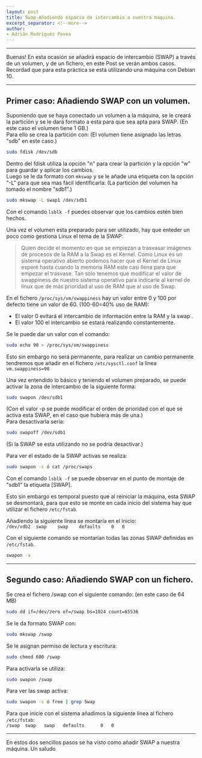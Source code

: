 ```yaml
---
layout: post
title: Swap-Añadiendo espacio de intercambio a nuestra máquina.
excerpt_separator: <!--more-->
author:
- Adrián Rodríguez Povea
---
```


***

Buenas! En esta ocasión se añadirá espacio de intercambio (SWAP) a través de un volumen, y de un fichero, en este Post se verán ambos casos. Recordad que para esta práctica se está utilizando una máquina con Debian 10.

***

<!--more-->

## Primer caso: Añadiendo SWAP con un volumen.
Suponiendo que se haya conectado un volumen a la máquina, se le creará la partición y se le dará formato a esta para que sea apta para SWAP. (En este caso el volumen tiene 1 GB.)    
Para ello se crea la partición con: (El volumen tiene asignado las letras "sdb" en este caso.)    
```bash
sudo fdisk /dev/sdb
```    
Dentro del fdisk utiliza la opción "n" para crear la partición y la opción "w" para guardar y aplicar los cambios.    
Luego se le da formato con `mkswap` y se le añade una etiqueta con la opción "-L" para que sea mas fácil identificarla: (La partición del volumen ha tomado el nombre "sdb1".)    
```bash
sudo mkswap -L swap1 /dev/sdb1
```    
Con el comando `lsblk -f` puedes observar que los cambios estén bien hechos.    

Una vez el volumen esta preparado para ser utilizado, hay que enteder un poco como gestiona Linux el tema de la SWAP:
>Quien decide el momento en que se empiezan a trasvasar imágenes de procesos de la RAM a la Swap es el Kernel. Como Linux es un sistema operativo abierto podemos hacer que el Kernel de Linux esperé hasta cuando la memoria RAM este casi llena para que empezar el trasvase. Tan solo tenemos que modificar el valor de swappiness de nuestro sistema operativo para indicarle al kernel de linux que de más prioridad al uso de RAM que al uso de Swap.

En el fichero `/proc/sys/vm/swappiness` hay un valor entre 0 y 100 por defecto tiene un valor de 60. (100-60=40% uso de RAM):
- El valor 0 evitará el intercambio de información entre la RAM y la swap .
- El valor 100 el intercambio se estará realizando constantemente.

Se le puede dar un valor con el comando:    
```bash
sudo echo 90 > /proc/sys/vm/swappiness
```    
Esto sin embargo no será permanente, para realizar un cambio permanente tendremos que añadir en el fichero `/etc/sysctl.conf` la linea `vm.swappiness=90`    

Una vez entendido lo básico y teniendo el volumen preparado, se puede activar la zona de intercambio de la siguiente forma:    
```bash
sudo swapon /dev/sdb1
```
(Con el valor -p se puede modificar el orden de prioridad con el que se activa esta SWAP, en el caso que hubiera más de una.)    
Para desactivarla sería:    
```bash
sudo swapoff /dev/sdb1
```
(Si la SWAP se esta utilizando no se podria desactivar.)    

Para ver el estado de la SWAP activas se realiza:    
```bash
sudo swapon -s ó cat /proc/swaps
```    

Con el comando `lsblk -f` se puede observar en el punto de montaje de "sdb1" la etiqueta [SWAP].    

Esto sin embargo es temporal puesto que al reiniciar la máquina, esta SWAP se desmontará, para que esto se monte en cada inicio del sistema hay que utilizar el fichero `/etc/fstab`.    

Añadiendo la siguiente línea se montaría en el inicio:    
`/dev/vdb2	swap	swap	defaults	0	0`    

Con el siguiente comando se montarían todas las zonas SWAP definidas en `/etc/fstab`. 
```bash
swapon -a
```

***

## Segundo caso: Añadiendo SWAP con un fichero.    

Se crea el fichero /swap con el siguiente comando: (en este caso de 64 MB)    
```bash
sudo dd if=/dev/zero of=/swap bs=1024 count=65536
```    

Se le da formato SWAP con:    
```bash
sudo mkswap /swap
```    

Se le asignan permiso de lectura y escritura:    
```bash
sudo chmod 600 /swap
```    

Para activarla se utiliza:    
```bash
sudo swapon /swap
```    

Para ver las swap activa:    
```bash
sudo swapon -s ó free | grep Swap
```    

Para que inicie con el sistema añadimos la siguiente línea al fichero `/etc/fstab`:    
`/swap	swap   swap	  defaults		0	0 `    

***

En estos dos sencillos pasos se ha visto como añadir SWAP a nuestra máquina. Un saludo    
